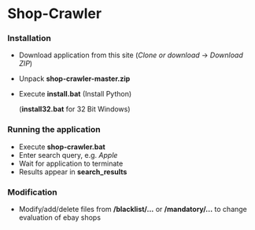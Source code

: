 # Shop-Crawler


### Installation

* Download application from this site (*Clone or download* -> *Download ZIP*)
* Unpack **shop-crawler-master.zip**
* Execute **install.bat** (Install Python)

  (**install32.bat** for 32 Bit Windows)


### Running the application

* Execute **shop-crawler.bat**
* Enter search query, e.g. *Apple*
* Wait for application to terminate
* Results appear in **search_results**


### Modification

* Modify/add/delete files from **/blacklist/...** or **/mandatory/...** to change evaluation of ebay shops
